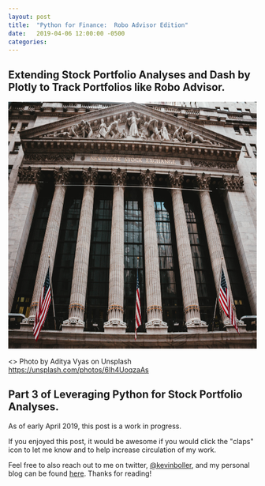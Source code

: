 ```yaml
---
layout: post
title:  "Python for Finance:  Robo Advisor Edition"
date:   2019-04-06 12:00:00 -0500
categories: 
---
```


## Extending Stock Portfolio Analyses and Dash by Plotly to Track Portfolios like Robo Advisor.

<img src="/assets/aditya-vyas-783075-unsplash.jpg" alt="Wall St Stock Exchange" height="500"  style="width: 100%"> 

<> Photo by Aditya Vyas on Unsplash https://unsplash.com/photos/6Ih4UoqzaAs

## Part 3 of Leveraging Python for Stock Portfolio Analyses.

As of early April 2019, this post is a work in progress.

If you enjoyed this post, it would be awesome if you would click the "claps" icon to let me know and to help increase circulation of my work.

Feel free to also reach out to me on twitter, <a href="https://twitter.com/kevinboller" target="_blank">@kevinboller</a>, and my personal blog can be found <a href="https://kdboller.github.io/" target="_blank">here</a>.  Thanks for reading!
